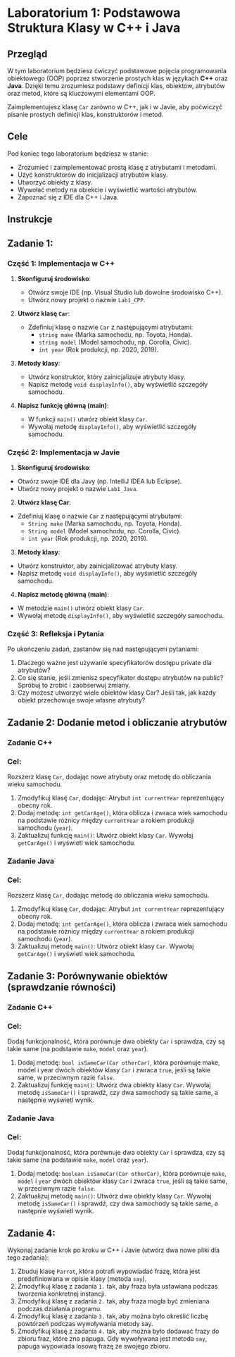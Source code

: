# Laboratorium 1: Podstawowa Struktura Klasy w C++ i Java

## Przegląd

W tym laboratorium będziesz ćwiczyć podstawowe pojęcia programowania obiektowego (OOP) poprzez stworzenie prostych klas w językach **C++** oraz **Java**. Dzięki temu zrozumiesz podstawy definicji klas, obiektów, atrybutów oraz metod, które są kluczowymi elementami OOP.

Zaimplementujesz klasę `Car` zarówno w C++, jak i w Javie, aby poćwiczyć pisanie prostych definicji klas, konstruktorów i metod.

## Cele

Pod koniec tego laboratorium będziesz w stanie:
- Zrozumieć i zaimplementować prostą klasę z atrybutami i metodami.
- Użyć konstruktorów do inicjalizacji atrybutów klasy.
- Utworzyć obiekty z klasy.
- Wywołać metody na obiekcie i wyświetlić wartości atrybutów.
- Zapoznać się z IDE dla C++ i Java.

## Instrukcje

## Zadanie 1: 

### Część 1: Implementacja w C++

1. **Skonfiguruj środowisko**:
   - Otwórz swoje IDE (np. Visual Studio lub dowolne środowisko C++).
   - Utwórz nowy projekt o nazwie `Lab1_CPP`.

2. **Utwórz klasę `Car`**:
   - Zdefiniuj klasę o nazwie `Car` z następującymi atrybutami:
     - `string make` (Marka samochodu, np. Toyota, Honda).
     - `string model` (Model samochodu, np. Corolla, Civic).
     - `int year` (Rok produkcji, np. 2020, 2019).

3. **Metody klasy**:
   - Utwórz konstruktor, który zainicjalizuje atrybuty klasy.
   - Napisz metodę `void displayInfo()`, aby wyświetlić szczegóły samochodu.

4. **Napisz funkcję główną (main)**:
   - W funkcji `main()` utwórz obiekt klasy `Car`.
   - Wywołaj metodę `displayInfo()`, aby wyświetlić szczegóły samochodu.

### Część 2: Implementacja w Javie

1. **Skonfiguruj środowisko**:
  - Otwórz swoje IDE dla Javy (np. IntelliJ IDEA lub Eclipse).
  - Utwórz nowy projekt o nazwie `Lab1_Java`.

2. **Utwórz klasę Car**:
  - Zdefiniuj klasę o nazwie `Car` z następującymi atrybutami:
    - `String make` (Marka samochodu, np. Toyota, Honda).
    - `String model` (Model samochodu, np. Corolla, Civic).
    - `int year` (Rok produkcji, np. 2020, 2019).

3. **Metody klasy**:
  - Utwórz konstruktor, aby zainicjalizować atrybuty klasy.
  - Napisz metodę `void displayInfo()`, aby wyświetlić szczegóły samochodu.

4. **Napisz metodę główną (main)**:
  - W metodzie `main()` utwórz obiekt klasy `Car`.
  - Wywołaj metodę `displayInfo()`, aby wyświetlić szczegóły samochodu.
    
### Część 3: Refleksja i Pytania

Po ukończeniu zadań, zastanów się nad następującymi pytaniami:
  1. Dlaczego ważne jest używanie specyfikatorów dostępu private dla atrybutów?
  2. Co się stanie, jeśli zmienisz specyfikator dostępu atrybutów na public? Spróbuj to zrobić i zaobserwuj zmiany.
  3. Czy możesz utworzyć wiele obiektów klasy Car? Jeśli tak, jak każdy obiekt przechowuje swoje własne atrybuty?

## Zadanie 2: Dodanie metod i obliczanie atrybutów

### Zadanie C++ 
### Cel:
Rozszerz klasę `Car`, dodając nowe atrybuty oraz metodę do obliczania wieku samochodu.

   1. Zmodyfikuj klasę `Car`, dodając:
      Atrybut `int currentYear` reprezentujący obecny rok.
   2. Dodaj metodę:
      `int getCarAge()`, która oblicza i zwraca wiek samochodu na podstawie różnicy między `currentYear` a rokiem produkcji samochodu (`year`).
   3. Zaktualizuj funkcję `main()`:
      Utwórz obiekt klasy `Car`.
      Wywołaj `getCarAge()` i wyświetl wiek samochodu.
      
### Zadanie Java 
### Cel:
Rozszerz klasę `Car`, dodając metodę do obliczania wieku samochodu.

   1. Zmodyfikuj klasę `Car`, dodając:
      Atrybut `int currentYear` reprezentujący obecny rok.
   2. Dodaj metodę:
      `int getCarAge()`, która oblicza i zwraca wiek samochodu na podstawie różnicy między `currentYear` a rokiem produkcji samochodu (`year`).
   3. Zaktualizuj metodę `main()`:
      Utwórz obiekt klasy `Car`.
      Wywołaj `getCarAge()` i wyświetl wiek samochodu.
      
## Zadanie 3: Porównywanie obiektów (sprawdzanie równości)

### Zadanie C++ 
### Cel:
Dodaj funkcjonalność, która porównuje dwa obiekty `Car` i sprawdza, czy są takie same (na podstawie `make`, `model` oraz `year`).
   1. Dodaj metodę:
      `bool isSameCar(Car otherCar)`, która porównuje make, model i year dwóch obiektów klasy `Car` i zwraca `true`, jeśli są takie same, w przeciwnym razie `false`.
   2. Zaktualizuj funkcję `main()`:
      Utwórz dwa obiekty klasy `Car`.
      Wywołaj metodę `isSameCar()` i sprawdź, czy dwa samochody są takie same, a następnie wyświetl wynik.
      
### Zadanie Java 
### Cel:
Dodaj funkcjonalność, która porównuje dwa obiekty `Car` i sprawdza, czy są takie same (na podstawie `make`, `model` oraz `year`).
   1. Dodaj metodę:
      `boolean isSameCar(Car otherCar)`, która porównuje `make`, `model` i `year` dwóch obiektów klasy `Car` i zwraca `true`, jeśli są takie same, w przeciwnym razie `false`.
   2. Zaktualizuj metodę `main()`:
      Utwórz dwa obiekty klasy `Car`.
      Wywołaj metodę `isSameCar()` i sprawdź, czy dwa samochody są takie same, a następnie wyświetl wynik.
      
## Zadanie 4:

Wykonaj zadanie krok po kroku w C++ i Javie (utwórz dwa nowe pliki dla tego zadania):
   1. Zbuduj klasę `Parrot`, która potrafi wypowiadać frazę, która jest predefiniowana w opisie klasy (metoda `say`).
   2. Zmodyfikuj klasę z zadania `1.` tak, aby fraza była ustawiana podczas tworzenia konkretnej instancji.
   3. Zmodyfikuj klasę z zadania `2.` tak, aby fraza mogła być zmieniana podczas działania programu.
   4. Zmodyfikuj klasę z zadania `3.` tak, aby można było określić liczbę powtórzeń podczas wywoływania metody say.
   5. Zmodyfikuj klasę z zadania `4.` tak, aby można było dodawać frazy do zbioru fraz, które zna papuga. Gdy wywoływana jest metoda `say`, papuga wypowiada losową frazę ze swojego zbioru.
